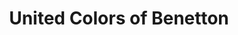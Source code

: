 ---
title: "United Colors of Benetton"
url: /vina-del-mar/united-colors-of-benetton/
shop: Modehaus
---